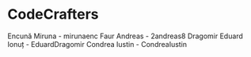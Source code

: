 # CodeCrafters
Encună Miruna - mirunaenc
Faur Andreas - 2andreas8
Dragomir Eduard Ionuț - EduardDragomir
Condrea Iustin - CondreaIustin
